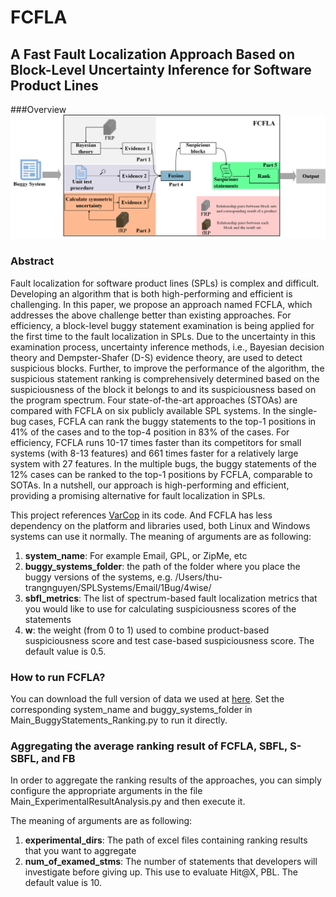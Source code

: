 # FCFLA

## A Fast Fault Localization Approach Based on Block-Level Uncertainty Inference for Software Product Lines

###Overview
![](./framework.png)

### Abstract
Fault localization for software product lines (SPLs) is complex and difficult. 
Developing an algorithm that is both high-performing and efficient is challenging. 
In this paper, we propose an approach named FCFLA, which addresses the above challenge better than existing approaches.
For efficiency, a block-level buggy statement examination is being applied for the first time to the fault localization in SPLs. 
Due to the uncertainty in this examination process, uncertainty inference methods, i.e., Bayesian decision theory and Dempster-Shafer (D-S) evidence theory, are used to detect suspicious blocks. 
Further, to improve the performance of the algorithm, the suspicious statement ranking is comprehensively determined based on the suspiciousness of the block it belongs to and its suspiciousness based on the program spectrum.
Four state-of-the-art approaches (STOAs) are compared with FCFLA on six publicly available SPL systems.
In the single-bug cases, FCFLA can rank the buggy statements to the top-1 positions in 41% of the cases and to the top-4 position in 83% of the cases. 
For efficiency, FCFLA runs 10-17 times faster than its competitors for small systems (with 8-13 features) and 661 times faster for a relatively large system with 27 features. 
In the multiple bugs, the buggy statements of the 12% cases can be ranked to the top-1 positions by FCFLA, comparable to SOTAs.
In a nutshell, our approach is high-performing and efficient, providing a promising alternative for fault localization in SPLs.

This project references [VarCop](https://ttrangnguyen.github.io/VARCOP/) in its code.
And FCFLA has less dependency on the platform and libraries used, both Linux and Windows systems can use it normally.
The meaning of arguments are as following:
1. **system_name**: For example Email, GPL, or ZipMe, etc
2. **buggy_systems_folder**: the path of the folder where you place the buggy versions of the systems, e.g. /Users/thu-trangnguyen/SPLSystems/Email/1Bug/4wise/
3. **sbfl_metrics**: The list of spectrum-based fault localization metrics that you would like to use for calculating suspiciousness scores of the statements
4. **w**: the weight (from 0 to 1) used to combine product-based suspiciousness score and test case-based suspiciousness score. The default value is 0.5.

### How to run FCFLA?
You can download the full version of data we used at [here](https://tuanngokien.github.io/splc2021/).
Set the corresponding system_name and buggy_systems_folder in Main_BuggyStatements_Ranking.py to run it directly.

### Aggregating the average ranking result of FCFLA, SBFL, S-SBFL, and FB
In order to aggregate the ranking results of the approaches, you can simply configure the appropriate arguments in the file Main_ExperimentalResultAnalysis.py and then execute it.

The meaning of arguments are as following:
1. **experimental_dirs**: The path of excel files containing ranking results that you want to aggregate
2. **num_of_examed_stms**: The number of statements that developers will investigate before giving up. This use to evaluate Hit@X, PBL. The default value is 10.

